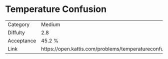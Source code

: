 # Temperature Confusion

<table>
    <tr>
        <td>Category</td>
        <td>Medium</td>
    </tr>
    <tr>
        <td>Diffulty</td>
        <td>2.8</td>
    </tr>
    <tr>
        <td>Acceptance</td>
        <td>45.2 %</td>
    </tr>
    <tr>
        <td>Link</td>
        <td>https://open.kattis.com/problems/temperatureconfusion</td>
    </tr>
</table>
